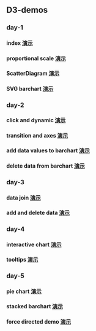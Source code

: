## D3-demos


### day-1
#### index  [演示](http://ipine.coding.me/d3-Demo/day-1/index.html) 

#### proportional scale [演示](http://ipine.coding.me/d3-Demo/day-1/proportional.html)

#### ScatterDiagram [演示](http://ipine.coding.me/d3-Demo/day-1/ScatterDiagram.html)

#### SVG barchart [演示](http://ipine.coding.me/d3-Demo/day-1/SVG_barchart.html)

### day-2
#### click and dynamic [演示](http://ipine.coding.me/d3-Demo/day-2/barchart_with_scales.html)

#### transition and axes [演示](http://ipine.coding.me/d3-Demo/day-2/axes_scale.html)

#### add data values to barchart [演示](http://ipine.coding.me/d3-Demo/day-2/add_data_to_barchart.html)

#### delete data from barchart [演示](http://ipine.coding.me/d3-Demo/day-2/delete_data_from_barchart.html)

### day-3
#### data join [演示](http://ipine.coding.me/d3-Demo/day-3/data_join.html)

#### add and delete data [演示](http://ipine.coding.me/d3-Demo/day-3/add_and_delete_data.html)

### day-4
#### interactive chart [演示](http://ipine.coding.me/d3-Demo/day-4/interactive_chart.html)

#### tooltips [演示](http://ipine.coding.me/d3-Demo/day-4/tooltips.html)

### day-5
#### pie chart [演示](http://ipine.coding.me/d3-Demo/day-5/pie_chart.html)

#### stacked barchart [演示](http://ipine.coding.me/d3-Demo/day-5/stacked_bar.html)

#### force directed demo [演示](http://ipine.coding.me/d3-Demo/day-5/force_demo.html)

